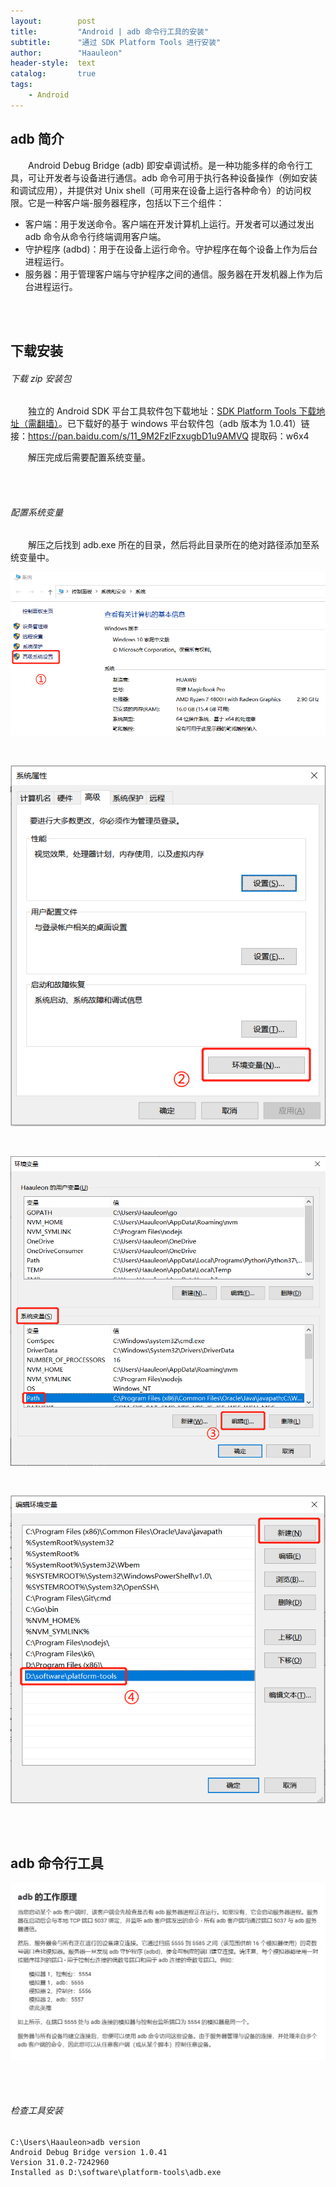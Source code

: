 ```yaml
---
layout:        post
title:         "Android | adb 命令行工具的安装"
subtitle:      "通过 SDK Platform Tools 进行安装"
author:        "Haauleon"
header-style:  text
catalog:       true
tags:
    - Android
---
```


## adb 简介
&emsp;&emsp;Android Debug Bridge (adb) 即安卓调试桥。是一种功能多样的命令行工具，可让开发者与设备进行通信。adb 命令可用于执行各种设备操作（例如安装和调试应用），并提供对 Unix shell（可用来在设备上运行各种命令）的访问权限。它是一种客户端-服务器程序，包括以下三个组件：                    
* 客户端：用于发送命令。客户端在开发计算机上运行。开发者可以通过发出 adb 命令从命令行终端调用客户端。   
* 守护程序 (adbd)：用于在设备上运行命令。守护程序在每个设备上作为后台进程运行。   
* 服务器：用于管理客户端与守护程序之间的通信。服务器在开发机器上作为后台进程运行。          

<br><br>

## 下载安装
###### 下载 zip 安装包
&emsp;&emsp;独立的 Android SDK 平台工具软件包下载地址：[SDK Platform Tools 下载地址（需翻墙）](https://developer.android.com/studio/releases/platform-tools)。已下载好的基于 windows 平台软件包（adb 版本为 1.0.41）链接：https://pan.baidu.com/s/11_9M2FzlFzxugbD1u9AMVQ 提取码：w6x4          

&emsp;&emsp;解压完成后需要配置系统变量。      

<br><br>

###### 配置系统变量
&emsp;&emsp;解压之后找到 adb.exe 所在的目录，然后将此目录所在的绝对路径添加至系统变量中。             

![](\img\in-post\post-app-test\2021-07-02-android-adb-install-1.png)     

<br>

![](\img\in-post\post-app-test\2021-07-02-android-adb-install-2.png)

<br>

![](\img\in-post\post-app-test\2021-07-02-android-adb-install-3.png)

<br>

![](\img\in-post\post-app-test\2021-07-02-android-adb-install-4.png)

<br><br>

## adb 命令行工具
![](\img\in-post\post-app-test\2021-07-02-android-adb-install-5.png)

<br><br>

###### 检查工具安装
```
C:\Users\Haauleon>adb version
Android Debug Bridge version 1.0.41
Version 31.0.2-7242960
Installed as D:\software\platform-tools\adb.exe
```
